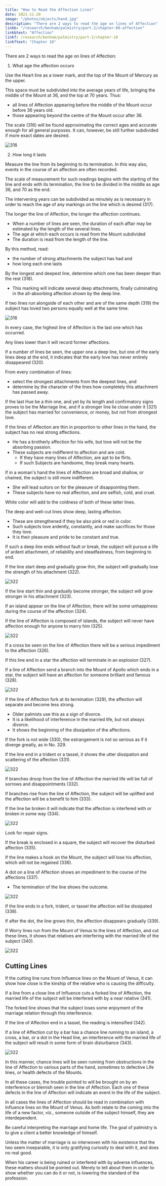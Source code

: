 ```yaml
---
title: "How to Read the Affection Lines"
date: 2021-11-20
image: "/photos/objects/hand.jpg"
description: "There are 2 ways to read the age on lines of Affection"
linkb: "/research/benham/palmistry/part-2/chapter-09-affection"
linkbtext: "Affection"
linkf: /research/benham/palmistry/part-2/chapter-10
linkftext: "Chapter 10"
---
```



There are 2 ways to read the age on lines of Affection:

1. What age the affection occurs

Use the Heart line as a lower mark, and the top of the Mount of Mercury as the upper. 

This space must be subdivided into the average years of life, bringing the middle of the Mount at 36, and the top at 70 years. Thus:
- all lines of Affection appearing before the middle of the Mount occur before 36 years old. 
- those appearing beyond the centre of the Mount occur after 36. 

The scale (316) will be found approximating the correct ages and accurate enough for all general purposes. It can, however, be still further subdivided if more exact dates are desired. 

![316](/graphics/palm/affection1.png)


2. How long it lasts 

Measure the line from its beginning to its termination. In this way also, events in the course of an affection are often recorded. 

The scale of measurement for such readings begins with the starting of the line and ends with its termination, the line to be divided in the middle as age 36, and 70 as the end. 

The intervening years can be subdivided as minutely as is necessary in order to reach the age of any markings on the line which is desired (317). 


The longer the line of Affection, the longer the affection continues. 
- When a number of lines are seen, the duration of each affair may be estimated by the length of the several lines. 
- The age at which each occurs is read from the Mount subdivided
- The duration is read from the length of the line. 

By this method, read:
- the number of strong attachments the subject has had and
- how long each one lasts

By the longest and deepest line, determine which one has been deeper than the rest (318). 
- This marking will indicate several deep attachments, finally culminating in the all-absorbing affection shown by the deep line. 

If two lines run alongside of each other and are of the same depth (319) the subject has loved two persons equally well at the same time. 

![316](/graphics/palm/affection2.png)

In every case, the highest line of Affection is the last one which has occurred. 

Any lines lower than it will record former affections. 

If a number of lines be seen, the upper one a deep line, but one of the early lines deep at the end, it indicates that the early love has never entirely disappeared (320). 



From every combination of lines:
- select the strongest attachments from the deepest lines, and
- determine by the character of the lines how completely this attachment has passed away. 

If the last Hue be a thin one, and yet by its length and confirmatory signs proves to be the Marriage line, and if a stronger line lie close under it (321) the subject has married for convenience, or money, but not from strongest love. 

<!-- The Lines Of Affection Continued 466 No. 315. The Lines Of Affection Continued 467 No. 316. The Lines Of Affection Continued 468 No. 317. The Lines Of Affection Continued 469 No. 318. The Lines Of Affection Continued 470 No. 319.  -->

If the lines of Affection are thin in proportion to other lines in the hand, the subject has no real strong affections. 
- He has a brotherly affection for his wife, but love will not be the absorbing passion.
- These subjects are<!--  giving little demonstration of affection --> indifferent to affection and are cold. 
  - If they have many lines of Affection, are apt to be flirts. 
  - If such Subjects are handsome, they break many hearts. 

If in a woman's hand the lines of Affection are broad and shallow, or chained, the subject is still more indifferent. 
- She will lead suitors on for the pleasure of disappointing them. 
- These subjects have no real affection, and are selfish, cold, and cruel. 

White color will add to the coldness of both of these latter lines. 

The deep and well-cut lines show deep, lasting affection.
- These are strengthened if they be also pink or red in color. 
- Such subjects love ardently, constantly, and make sacrifices for those they love. 
- It is their pleasure and pride to be constant and true. 

If such a deep line ends without fault or break, the subject will pursue a life of ardent attachment, of reliability and steadfastness, from beginning to end. 

If the line start deep and gradually grow thin, the subject will gradually lose the strength of his attachment (322). 

![322](/graphics/palm/affection3.png)

If the line start thin and gradually become stronger, the subject will grow stronger in his attachment (323). 

If an island appear on the line of Affection, there will be some unhappiness during the course of the affection (324).

If the line of Affection is composed of islands, the subject will never have affection enough for anyone to marry him (325). 

![322](/graphics/palm/affection4.png)

If a cross be seen on the line of Affection there will be a serious impediment to the affection (326). 

If this line end in a star the affection will terminate in an explosion (327). 

If a line of Affection send a branch into the Mount of Apollo which ends in a star, the subject will have an affection for someone brilliant and famous (328). 

![322](/graphics/palm/affection5.png)

If the line of Affection fork at its termination (329), the affection will separate and become less strong. 
- Older palmists use this as a sign of divorce. 
- It is a likelihood of interference in the married life, but not always divorce. 
- It shows the beginning of the dissipation of the affections. 

If the fork is not wide (330), the estrangement is not so serious as if it diverge greatly, as in No. 329. 

If the line end in a trident or a tassel, it shows the utter dissipation and scattering of the affection (331).

![322](/graphics/palm/affection6.png)

If branches droop from the line of Affection the married life will be full of sorrows and disappointments (332).

If branches rise from the line of Affection, the subject will be uplifted and the affection will be a benefit to him (333). 

If the line be broken it will indicate that the affection is interfered with or broken in some way (334). 

![322](/graphics/palm/affection7.png)

<!-- The Lines Of Affection Continued 471 No. 320. The Lines Of Affection Continued 472 No. 321. The Lines Of Affection Continued 473 No. 322. The Lines Of Affection Continued 474 No. 323. The Lines Of Affection Continued 475 No. 324. The Lines Of Affection Continued 476 No. 325. The Lines Of Affection Continued 477 No. 326. The Lines Of Affection Continued 478 No. 327. The Lines Of Affection Continued 479 No. 328. The Lines Of Affection Continued 480 No. 329. The Lines Of Affection Continued 481 No. 330. The Lines Of Affection Continued 482 No. 331. The Lines Of Affection Continued 483 No. 332. The Lines Of Affection Continued 484 No. 333. The Lines Of Affection Continued 485 No. 334.  -->

Look for repair signs. 

If the break is enclosed in a square, the subject will recover the disturbed affection (335). 

If the line makes a hook on the Mount, the subject will lose his affection, which will not be regained (336). 

A dot on a line of Affection shows an impediment to the course of the affections (337). 
- The termination of the line shows the outcome. 

![322](/graphics/palm/affection8.png)

If the line ends in a fork, trident, or tassel the affection will be dissipated (338).

If after the dot, the line grows thin, the affection disappears gradually (339).

If Worry lines run from the Mount of Venus to the lines of Affection, and cut these lines, it shows that relatives are interfering with the married life of the subject (340). 

![322](/graphics/palm/affection9.png)


## Cutting Lines

If the cutting line runs from Influence lines on the Mount of Venus, it can show how close is the kinship of the relative who is causing the difficulty. 

If a line from a close line of Influence cuts a forked line of Affection, the married life of the subject will be interfered with by a near relative (341). 

The forked line shows that the subject loses some enjoyment of the marriage relation through this interference. 

If the line of Affection end in a tassel, the reading is intensified (342). 


If a line of Affection cut by a bar has a chance line running to an island, a cross, a bar, or a dot in the Head line, an interference with the married life of the subject will result in some form of brain disturbance (343). 


![322](/graphics/palm/affection10.png)

In this manner, chance lines will be seen running from obstructions in the line of Affection to various parts of the hand, sometimes to defective Life lines, or health defects of the Mounts. 

In all these cases, the trouble pointed to will be brought on by an interference or blemish seen in the line of Affection. Each one of these defects in the line of Affection will indicate an event in the life of the subject. 

In all cases the lines of Affection should be read in combination with Influence lines on the Mount of Venus. As both relate to the coming into the life of a new factor, viz., someone outside of the subject himself, they are interdependent.

<!-- The Lines Of Affection Continued 486 No. 336. The Lines Of Affection Continued 487 No. 336. The Lines Of Affection Continued 488 No. 337. The Lines Of Affection Continued 489The Lines Of Affection Continued 490 No. 339. The Lines Of Affection Continued 491 No. 340. The Lines Of Affection Continued 492 No. 341. The Lines Of Affection Continued 493 No. 342. The Lines Of Affection Continued 494 No. 343.  -->

Be careful interpreting the marriage and home life. The goal of palmistry is to <!--  an examination of the hand is to --> give a client a better knowledge of himself. 

Unless the matter of marriage is so interwoven with his existence that the two seem inseparable, it is only gratifying curiosity to deal with it, and does no real good. 

When his career is being ruined or interfered with by adverse influences, these matters should be pointed out. Merely to tell about them in order to show whether you can do it or not, is lowering the standard of the profession. 


<!-- A surgeon would not amputate a limb to show that he knew how to amputate. , but he would do so if the limb needed amputating and the operation would help the patient.

 All palmists should proceed upon that idea. Do what is necessary for the help or guidance of the client, but nothing merely to exhibit skill. A strict adherence to this principle will win in the long run, and nowhere more surely than in the matter of the lines of Affection. -->
